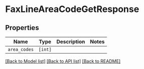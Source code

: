 # FaxLineAreaCodeGetResponse



## Properties
Name | Type | Description | Notes
------------ | ------------- | ------------- | -------------
| `area_codes` | ```[int]``` |    |  |

[[Back to Model list]](../README.md#documentation-for-models) [[Back to API list]](../README.md#documentation-for-api-endpoints) [[Back to README]](../README.md)


